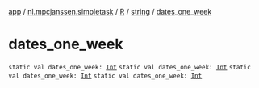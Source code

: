 [app](../../../index.md) / [nl.mpcjanssen.simpletask](../../index.md) / [R](../index.md) / [string](index.md) / [dates_one_week](.)

# dates_one_week

`static val dates_one_week: `[`Int`](https://kotlinlang.org/api/latest/jvm/stdlib/kotlin/-int/index.html)
`static val dates_one_week: `[`Int`](https://kotlinlang.org/api/latest/jvm/stdlib/kotlin/-int/index.html)
`static val dates_one_week: `[`Int`](https://kotlinlang.org/api/latest/jvm/stdlib/kotlin/-int/index.html)
`static val dates_one_week: `[`Int`](https://kotlinlang.org/api/latest/jvm/stdlib/kotlin/-int/index.html)